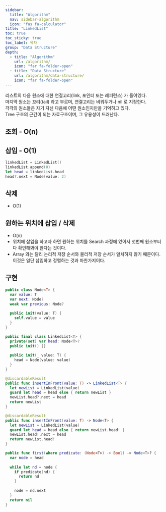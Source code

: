 ```yaml
---
sidebar:
  title: "Algorithm"
  nav: sidebar-algorithm
  icon: "fas fa-calculator"
title: "LinkedList"
toc: true
toc_sticky: true
toc_label: 목차
group: "Data Structure"
depth: 
  - title: "Algorithm"
    url: /algorithm/
    icon: "far fa-folder-open"
  - title: "Data Structure"
    url: /algorithm/data-structure/
    icon: "far fa-folder-open"
---
```

리스트의 다음 원소에 대한 연결고리(link, 포인터 또는 레퍼런스) 가 들어있다.  
마지막 원소는 꼬리(tail) 라고 부르며, 연결고리는 비워두거나 nil 로 지정한다.  
각각의 원소들은 자기 자신 다음에 어떤 원소인지만을 기억하고 있다.  
Tree 구조의 근간이 되는 자료구조이며, 그 유용성이 드러난다.  

## 조회 - O(n)


## 삽입 - O(1)
```swift
linkedList = LinkedList()
linkedList.append(0)
let head = linkedList.head
head?.next = Node(value: 2)
```

## 삭제
- O(1)

## 원하는 위치에 삽입 / 삭제
- O(n)
- 위치에 삽입을 하고자 하면 원하는 위치를 Search 과정에 있어서 첫번째 원소부터 다 확인해봐야 한다는 것이다. 
- Array 와는 달리 논리적 저장 순서와 물리적 저장 순서가 일치하지 않기 때문이다. 이것은 일단 삽입하고 정렬하는 것과 마찬가지이다. 




## 구현
```swift
public class Node<T> {
  var value: T
  var next: Node?
  weak var previous: Node?
  
  public init(value: T) {
    self.value = value
  }
}
```

```swift
public final class LinkedList<T> {
  private(set) var head: Node<T>?
  public init() {}
  
  public init(_ value: T) {
    head = Node(value: value)
  }
}
```

```swift
@discardableResult
public func insertInFront(value: T) -> LinkedList<T> {
  let newList = LinkedList(value)
  guard let head = head else { return newList }
  newList.head?.next = head
  return newList
}

@discardableResult
public func insertInFront(value: T) -> Node<T> {
  let newList = LinkedList(value)
  guard let head = head else { return newList.head! }
  newList.head!.next = head
  return newList.head!
}
```


```swift
public func first(where predicate: (Node<T>) -> Bool) -> Node<T>? {
  var node = head
  
  while let nd = node {
    if predicate(nd) {
      return nd
    }
    
    node = nd.next
  }
  return nil
}
```
